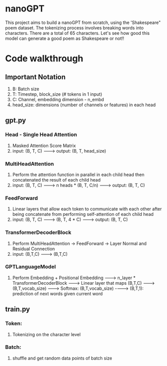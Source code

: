 # nanoGPT

This project aims to build a nanoGPT from scratch, using the 'Shakespeare" poem dataset. The tokenizing process involves breaking words into characters. There are a total of 65 characters. Let's see how good this model can generate a good poem as Shakespeare or not!!

# Code walkthrough

## Important Notation
1. B: Batch size
2. T: Timestep, block_size (# tokens in 1 input)
3. C: Channel, embedding dimension - n_embd
4. head_size: dimensions (number of channels or features) in each head

## gpt.py
### Head - Single Head Attention
1. Masked Attention Score Matrix
2. input: (B, T, C) ---> output: (B, T, head_size)


### MultiHeadAttention
1. Perform the attention function in parallel in each child head then concatenated the result of each child head
2. input: (B, T, C) ---> n heads * (B, T, C/n) ---> output: (B, T, C)

### FeedForward
1. Linear layers that allow each token to communicate with each other after being concatenate from performing self-attention of each child head
2. input: (B, T, C) ---> (B, T, 4 * C) ---> output: (B, T, C)

### TransformerDecoderBlock
1. Perform MultiHeadAttention -> FeedForward -> Layer Normal  and Residual Connection
2. input: (B,T,C) ---> (B,T,C)

### GPTLanguageModel
1. Perform Embedding + Positional Embedding 
---> n_layer * TransformerDecoderBlock
---> Linear layer that maps (B,T,C) ---> (B,T,vocab_size)
---> Softmax: (B,T,vocab_size) ----> (B,T,1): prediction of next words given current word


## train.py
### Token:
1. Tokenizing on the character level
### Batch:
1. shuffle and get random data points of batch size

